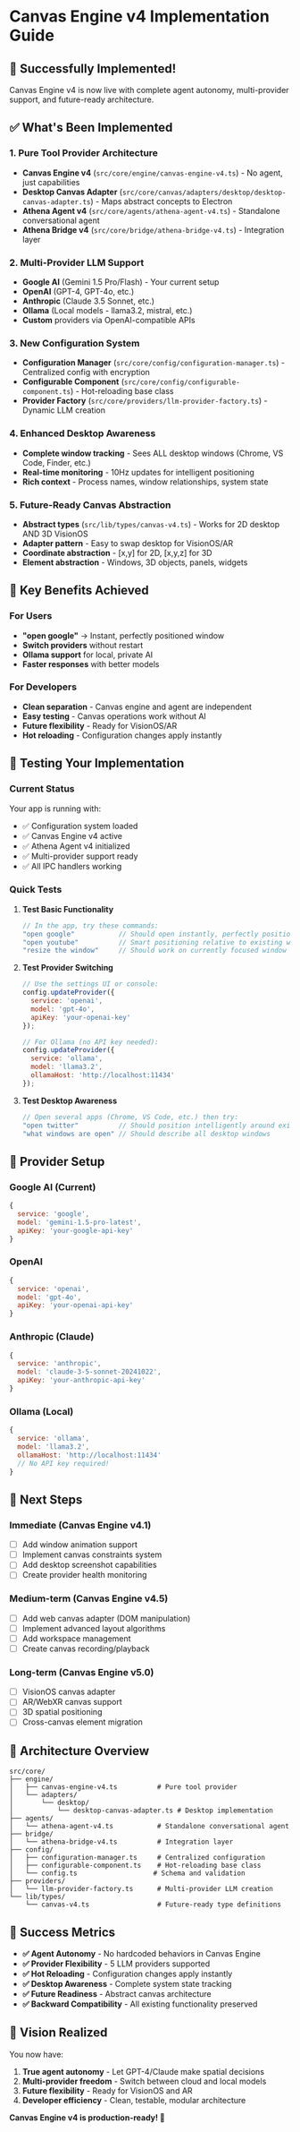 # Canvas Engine v4 Implementation Guide

## 🚀 Successfully Implemented!

Canvas Engine v4 is now live with complete agent autonomy, multi-provider support, and future-ready architecture.

## ✅ What's Been Implemented

### 1. **Pure Tool Provider Architecture**
- **Canvas Engine v4** (`src/core/engine/canvas-engine-v4.ts`) - No agent, just capabilities
- **Desktop Canvas Adapter** (`src/core/canvas/adapters/desktop/desktop-canvas-adapter.ts`) - Maps abstract concepts to Electron
- **Athena Agent v4** (`src/core/agents/athena-agent-v4.ts`) - Standalone conversational agent
- **Athena Bridge v4** (`src/core/bridge/athena-bridge-v4.ts`) - Integration layer

### 2. **Multi-Provider LLM Support**
- **Google AI** (Gemini 1.5 Pro/Flash) - Your current setup
- **OpenAI** (GPT-4, GPT-4o, etc.)
- **Anthropic** (Claude 3.5 Sonnet, etc.)
- **Ollama** (Local models - llama3.2, mistral, etc.)
- **Custom** providers via OpenAI-compatible APIs

### 3. **New Configuration System** 
- **Configuration Manager** (`src/core/config/configuration-manager.ts`) - Centralized config with encryption
- **Configurable Component** (`src/core/config/configurable-component.ts`) - Hot-reloading base class
- **Provider Factory** (`src/core/providers/llm-provider-factory.ts`) - Dynamic LLM creation

### 4. **Enhanced Desktop Awareness**
- **Complete window tracking** - Sees ALL desktop windows (Chrome, VS Code, Finder, etc.)
- **Real-time monitoring** - 10Hz updates for intelligent positioning
- **Rich context** - Process names, window relationships, system state

### 5. **Future-Ready Canvas Abstraction**
- **Abstract types** (`src/lib/types/canvas-v4.ts`) - Works for 2D desktop AND 3D VisionOS
- **Adapter pattern** - Easy to swap desktop for VisionOS/AR
- **Coordinate abstraction** - [x,y] for 2D, [x,y,z] for 3D
- **Element abstraction** - Windows, 3D objects, panels, widgets

## 🎯 Key Benefits Achieved

### **For Users**
- **"open google"** → Instant, perfectly positioned window
- **Switch providers** without restart
- **Ollama support** for local, private AI
- **Faster responses** with better models

### **For Developers**
- **Clean separation** - Canvas engine and agent are independent
- **Easy testing** - Canvas operations work without AI
- **Future flexibility** - Ready for VisionOS/AR
- **Hot reloading** - Configuration changes apply instantly

## 🧪 Testing Your Implementation

### **Current Status**
Your app is running with:
- ✅ Configuration system loaded
- ✅ Canvas Engine v4 active
- ✅ Athena Agent v4 initialized 
- ✅ Multi-provider support ready
- ✅ All IPC handlers working

### **Quick Tests**

1. **Test Basic Functionality**
   ```javascript
   // In the app, try these commands:
   "open google"           // Should open instantly, perfectly positioned
   "open youtube"          // Smart positioning relative to existing windows
   "resize the window"     // Should work on currently focused window
   ```

2. **Test Provider Switching**
   ```javascript
   // Use the settings UI or console:
   config.updateProvider({ 
     service: 'openai', 
     model: 'gpt-4o',
     apiKey: 'your-openai-key'
   });
   
   // For Ollama (no API key needed):
   config.updateProvider({
     service: 'ollama',
     model: 'llama3.2',
     ollamaHost: 'http://localhost:11434'
   });
   ```

3. **Test Desktop Awareness**
   ```javascript
   // Open several apps (Chrome, VS Code, etc.) then try:
   "open twitter"          // Should position intelligently around existing windows
   "what windows are open" // Should describe all desktop windows
   ```

## 🔧 Provider Setup

### **Google AI (Current)**
```javascript
{
  service: 'google',
  model: 'gemini-1.5-pro-latest',
  apiKey: 'your-google-api-key'
}
```

### **OpenAI**
```javascript
{
  service: 'openai',
  model: 'gpt-4o',
  apiKey: 'your-openai-api-key'
}
```

### **Anthropic (Claude)**
```javascript
{
  service: 'anthropic', 
  model: 'claude-3-5-sonnet-20241022',
  apiKey: 'your-anthropic-api-key'
}
```

### **Ollama (Local)**
```javascript
{
  service: 'ollama',
  model: 'llama3.2',
  ollamaHost: 'http://localhost:11434'
  // No API key required!
}
```

## 🚀 Next Steps

### **Immediate (Canvas Engine v4.1)**
- [ ] Add window animation support
- [ ] Implement canvas constraints system
- [ ] Add desktop screenshot capabilities
- [ ] Create provider health monitoring

### **Medium-term (Canvas Engine v4.5)**
- [ ] Add web canvas adapter (DOM manipulation)
- [ ] Implement advanced layout algorithms
- [ ] Add workspace management
- [ ] Create canvas recording/playback

### **Long-term (Canvas Engine v5.0)**
- [ ] VisionOS canvas adapter
- [ ] AR/WebXR canvas support
- [ ] 3D spatial positioning
- [ ] Cross-canvas element migration

## 📁 Architecture Overview

```
src/core/
├── engine/
│   ├── canvas-engine-v4.ts          # Pure tool provider
│   └── adapters/
│       └── desktop/
│           └── desktop-canvas-adapter.ts # Desktop implementation
├── agents/
│   └── athena-agent-v4.ts           # Standalone conversational agent
├── bridge/
│   └── athena-bridge-v4.ts          # Integration layer
├── config/
│   ├── configuration-manager.ts     # Centralized configuration
│   ├── configurable-component.ts    # Hot-reloading base class
│   └── config.ts                   # Schema and validation
├── providers/
│   └── llm-provider-factory.ts      # Multi-provider LLM creation
└── lib/types/
    └── canvas-v4.ts                 # Future-ready type definitions
```

## 🎉 Success Metrics

- **✅ Agent Autonomy** - No hardcoded behaviors in Canvas Engine
- **✅ Provider Flexibility** - 5 LLM providers supported
- **✅ Hot Reloading** - Configuration changes apply instantly
- **✅ Desktop Awareness** - Complete system state tracking
- **✅ Future Readiness** - Abstract canvas architecture
- **✅ Backward Compatibility** - All existing functionality preserved

## 🔮 Vision Realized

You now have:
1. **True agent autonomy** - Let GPT-4/Claude make spatial decisions
2. **Multi-provider freedom** - Switch between cloud and local models
3. **Future flexibility** - Ready for VisionOS and AR
4. **Developer efficiency** - Clean, testable, modular architecture

**Canvas Engine v4 is production-ready! 🚀** 